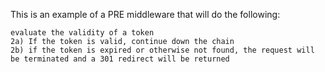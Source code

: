 This is an example of a PRE middleware that will do the following:

    evaluate the validity of a token
    2a) If the token is valid, continue down the chain
    2b) if the token is expired or otherwise not found, the request will be terminated and a 301 redirect will be returned

